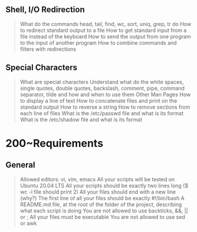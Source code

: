 ## Shell, I/O Redirection
>What do the commands head, tail, find, wc, sort, uniq, grep, tr do
>How to redirect standard output to a file
>How to get standard input from a file instead of the keyboard
>How to send the output from one program to the input of another program
>How to combine commands and filters with redirections

## Special Characters
>What are special characters
>Understand what do the white spaces, single quotes, double quotes, backslash, comment, pipe, command separator, tilde and how and when to use them
>Other Man Pages
>How to display a line of text
>How to concatenate files and print on the standard output
>How to reverse a string
>How to remove sections from each line of files
>What is the /etc/passwd file and what is its format
>What is the /etc/shadow file and what is its format

# 200~Requirements
## General
>Allowed editors: vi, vim, emacs
>All your scripts will be tested on Ubuntu 20.04 LTS
>All your scripts should be exactly two lines long ($ wc -l file should print 2)
>All your files should end with a new line (why?)
>The first line of all your files should be exactly #!/bin/bash
>A README.md file, at the root of the folder of the project, describing what each script is doing
>You are not allowed to use backticks, &&, || or ;
>All your files must be executable
>You are not allowed to use sed or awk

